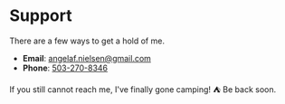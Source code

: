 Support
=================

There are a few ways to get a hold of me.

  * **Email**: <angelaf.nielsen@gmail.com>
  * **Phone**: <a href="https://www.youtube.com/watch?v=_II0fc7hgNY" title="Angela">503-270-8346</a>

If you still cannot reach me, I've finally gone camping! :tent: Be back soon.
